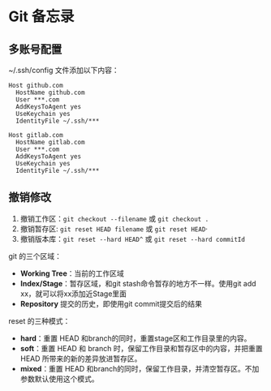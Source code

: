 # Git 备忘录

## 多账号配置
~/.ssh/config 文件添加以下内容：

```
Host github.com
  HostName github.com
  User ***.com
  AddKeysToAgent yes
  UseKeychain yes
  IdentityFile ~/.ssh/***

Host gitlab.com
  HostName gitlab.com
  User ***.com
  AddKeysToAgent yes
  UseKeychain yes
  IdentityFile ~/.ssh/***
```

## 撤销修改
1. 撤销工作区：`git checkout --filename` 或 `git checkout .`
2. 撤销暂存区: `git reset HEAD filename` 或 `git reset HEAD`·
3. 撤销版本库：`git reset --hard HEAD^` 或 `git reset --hard commitId`

git 的三个区域：
- **Working Tree**：当前的工作区域
- **Index/Stage**：暂存区域，和git stash命令暂存的地方不一样。使用git add xx，就可以将xx添加近Stage里面
- **Repository** 提交的历史，即使用git commit提交后的结果

reset 的三种模式：
- **hard**：重置 HEAD 和branch的同时，重置stage区和工作目录里的内容。
- **soft**：重置 HEAD 和 branch 时，保留工作目录和暂存区中的内容，并把重置 HEAD 所带来的新的差异放进暂存区。
- **mixed**：重置 HEAD 和branch的同时，保留工作目录，并清空暂存区。不加参数默认使用这个模式。